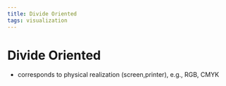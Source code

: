 ```yaml
---
title: Divide Oriented
tags: visualization
---
```


# Divide Oriented
- corresponds to physical realization (screen,printer), e.g., RGB, CMYK








